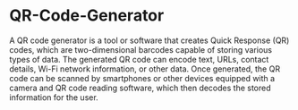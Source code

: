 # QR-Code-Generator
A QR code generator is a tool or software that creates Quick Response (QR) codes, which are two-dimensional barcodes capable of storing various types of data. The generated QR code can encode text, URLs, contact details, Wi-Fi network information, or other data. Once generated, the QR code can be scanned by smartphones or other devices equipped with a camera and QR code reading software, which then decodes the stored information for the user.
